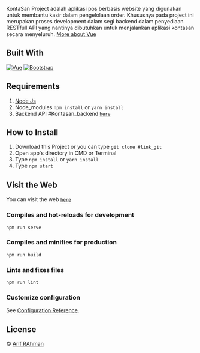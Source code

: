 KontaSan Project adalah aplikasi pos berbasis website yang digunakan untuk membantu kasir dalam pengelolaan order. Khususnya pada project ini merupakan proses development dalam segi backend dalam penyediaan RESTfull API yang nantinya dibutuhkan untuk menjalankan aplikasi kontasan secara menyeluruh. [More about Vue](https://vuejs.org/)

## Built With

[![Vue](https://img.shields.io/badge/Vue-v2.6.11-green)](https://github.com/vuejs/vue)
[![Bootstrap](https://img.shields.io/badge/Bootstrap-v4.5.x-blue)](https://github.com/bootstrap-vue/bootstrap-vue)

## Requirements

1. <a href="https://nodejs.org/en/download/">Node Js</a>
2. Node_modules `npm install` or `yarn install`
3. Backend API #Kontasan_backend [`here`](https://github.com/Glitchfer/KontaSan_Backend_Project1)

## How to Install

1. Download this Project or you can type `git clone #link_git`
2. Open app's directory in CMD or Terminal
3. Type `npm install` or `yarn install`
4. Type `npm start`

## Visit the Web

You can visit the web [`here`](https://kontasan.netlify.app/)

### Compiles and hot-reloads for development

```
npm run serve
```

### Compiles and minifies for production

```
npm run build
```

### Lints and fixes files

```
npm run lint
```

### Customize configuration

See [Configuration Reference](https://cli.vuejs.org/config/).

## License

© [Arif RAhman](https://github.com/Glitchfer)
